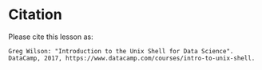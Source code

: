 # Citation

Please cite this lesson as:

```
Greg Wilson: "Introduction to the Unix Shell for Data Science".  DataCamp, 2017, https://www.datacamp.com/courses/intro-to-unix-shell.
```
